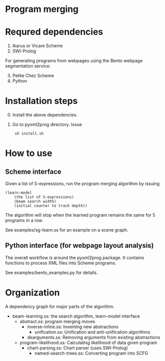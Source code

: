 # Program merging

# Requred dependencies

1. Ikarus or Vicare Scheme
2. SWI-Prolog 

For generating programs from webpages using the Bento webpage segmentation
service:

3. Petite Chez Scheme
4. Python

# Installation steps

0. Install the above dependencies.

1. Go to pyxml2prog directory. Issue
    
        sh install.sh

# How to use

## Scheme interface

Given a list of S-expressions, run the program merging algorithm by issuing

    (learn-model 
        (the list of S-expressions) 
        (beam search width) 
        (initial counter to track depth))

The algorithm will stop when the learned program remains the same for 5
programs in a row.

See examples/sg-learn.ss for an example on a scene graph.

## Python interface (for webpage layout analysis)

The overall workflow is around the pyxml2prog package. It contains functions to
process XML files into Scheme programs. 

See examples/bento_examples.py for details.

# Organization

A dependency graph for major parts of the algorithm. 

- beam-learning.ss: the search algorithm, learn-model interface
    - abstract.ss: program merging moves
        - inverse-inline.ss: Inventing new abstractions
            - unification.ss: Unification and anti-unification algorithms
        - dearguments.ss: Removing arguments from existing abstractions
    - program-likelihood.ss: Calculating likelihood of data given program
        - chart-parsing.ss: Chart parser (uses SWI-Prolog)
            - named-search-trees.ss: Converting program into SCFG




